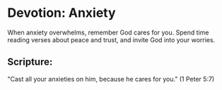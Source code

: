 # Devotion: Anxiety

When anxiety overwhelms, remember God cares for you. Spend time reading verses about peace and trust, and invite God into your worries.

## Scripture:
"Cast all your anxieties on him, because he cares for you." (1 Peter 5:7)
